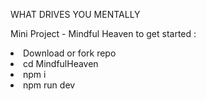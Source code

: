 WHAT DRIVES YOU MENTALLY

Mini Project - Mindful Heaven
to get started :
<li> Download or fork repo </li>
<li> cd MindfulHeaven </li>
<li> npm i </li>
<li> npm run dev </li>
